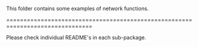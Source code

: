 This folder contains some examples of network functions.

===============================================================================

Please check individual README's in each sub-package.
